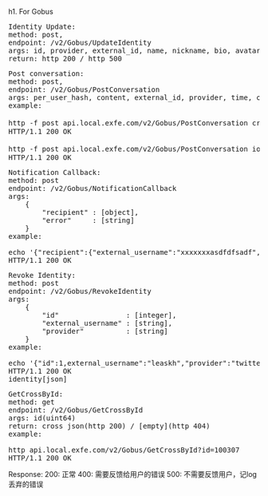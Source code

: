 h1. For Gobus

<pre>
Identity Update:
method: post,
endpoint: /v2/Gobus/UpdateIdentity
args: id, provider, external_id, name, nickname, bio, avatar_filename, external_username
return: http 200 / http 500
</pre>


<pre>
Post conversation:
method: post,
endpoint: /v2/Gobus/PostConversation
args: per_user_hash, content, external_id, provider, time, cross_id
example:

http -f post api.local.exfe.com/v2/Gobus/PostConversation cross_id="11a" content="Hello 你好" external_id="tester_leonard@0d0f.com" "provider"="email" time="2012-07-06 06:52:56"
HTTP/1.1 200 OK

http -f post api.local.exfe.com/v2/Gobus/PostConversation iom="aa" content="Hello 你好" external_id="tester_leo" "provider"="twitter" time="Wed July 06 06:52:56 +0000 2012"
HTTP/1.1 200 OK
</pre>


<pre>
Notification Callback:
method: post
endpoint: /v2/Gobus/NotificationCallback
args:
    {
        "recipient" : [object],
        "error"     : [string]
    }
example:

echo '{"recipient":{"external_username":"xxxxxxxasdfdfsadf","provider":"iOS"},"error":"asd"}' | http api.local.exfe.com/v2/Gobus/NotificationCallback
HTTP/1.1 200 OK
</pre>


<pre>
Revoke Identity:
method: post
endpoint: /v2/Gobus/RevokeIdentity
args:
    {
        "id"                : [integer],
        "external_username" : [string],
        "provider"          : [string]
    }
example:

echo '{"id":1,external_username":"leaskh","provider":"twitter"}' | http post local.exfe.com/v2/gobus/revokeIdentity
HTTP/1.1 200 OK
identity[json]
</pre>


<pre>
GetCrossById:
method: get
endpoint: /v2/Gobus/GetCrossById
args: id(uint64)
return: cross json(http 200) / [empty](http 404)
example:

http api.local.exfe.com/v2/Gobus/GetCrossById?id=100307
HTTP/1.1 200 OK
</pre>


Response:
200: 正常
400: 需要反馈给用户的错误
500: 不需要反馈用户，记log丢弃的错误
